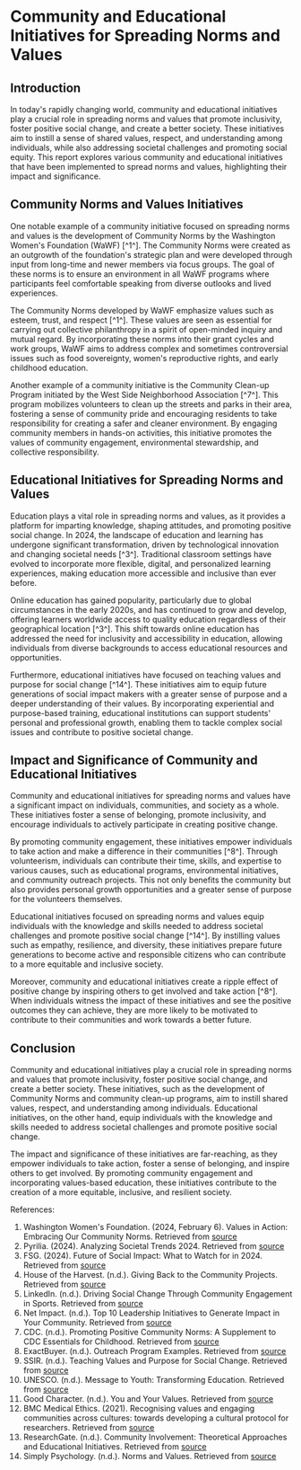 # Community and Educational Initiatives for Spreading Norms and Values

## Introduction

In today's rapidly changing world, community and educational initiatives play a crucial role in spreading norms and values that promote inclusivity, foster positive social change, and create a better society. These initiatives aim to instill a sense of shared values, respect, and understanding among individuals, while also addressing societal challenges and promoting social equity. This report explores various community and educational initiatives that have been implemented to spread norms and values, highlighting their impact and significance.

## Community Norms and Values Initiatives

One notable example of a community initiative focused on spreading norms and values is the development of Community Norms by the Washington Women's Foundation (WaWF) [^1^]. The Community Norms were created as an outgrowth of the foundation's strategic plan and were developed through input from long-time and newer members via focus groups. The goal of these norms is to ensure an environment in all WaWF programs where participants feel comfortable speaking from diverse outlooks and lived experiences.

The Community Norms developed by WaWF emphasize values such as esteem, trust, and respect [^1^]. These values are seen as essential for carrying out collective philanthropy in a spirit of open-minded inquiry and mutual regard. By incorporating these norms into their grant cycles and work groups, WaWF aims to address complex and sometimes controversial issues such as food sovereignty, women's reproductive rights, and early childhood education.

Another example of a community initiative is the Community Clean-up Program initiated by the West Side Neighborhood Association [^7^]. This program mobilizes volunteers to clean up the streets and parks in their area, fostering a sense of community pride and encouraging residents to take responsibility for creating a safer and cleaner environment. By engaging community members in hands-on activities, this initiative promotes the values of community engagement, environmental stewardship, and collective responsibility.

## Educational Initiatives for Spreading Norms and Values

Education plays a vital role in spreading norms and values, as it provides a platform for imparting knowledge, shaping attitudes, and promoting positive social change. In 2024, the landscape of education and learning has undergone significant transformation, driven by technological innovation and changing societal needs [^3^]. Traditional classroom settings have evolved to incorporate more flexible, digital, and personalized learning experiences, making education more accessible and inclusive than ever before.

Online education has gained popularity, particularly due to global circumstances in the early 2020s, and has continued to grow and develop, offering learners worldwide access to quality education regardless of their geographical location [^3^]. This shift towards online education has addressed the need for inclusivity and accessibility in education, allowing individuals from diverse backgrounds to access educational resources and opportunities.

Furthermore, educational initiatives have focused on teaching values and purpose for social change [^14^]. These initiatives aim to equip future generations of social impact makers with a greater sense of purpose and a deeper understanding of their values. By incorporating experiential and purpose-based training, educational institutions can support students' personal and professional growth, enabling them to tackle complex social issues and contribute to positive societal change.

## Impact and Significance of Community and Educational Initiatives

Community and educational initiatives for spreading norms and values have a significant impact on individuals, communities, and society as a whole. These initiatives foster a sense of belonging, promote inclusivity, and encourage individuals to actively participate in creating positive change.

By promoting community engagement, these initiatives empower individuals to take action and make a difference in their communities [^8^]. Through volunteerism, individuals can contribute their time, skills, and expertise to various causes, such as educational programs, environmental initiatives, and community outreach projects. This not only benefits the community but also provides personal growth opportunities and a greater sense of purpose for the volunteers themselves.

Educational initiatives focused on spreading norms and values equip individuals with the knowledge and skills needed to address societal challenges and promote positive social change [^14^]. By instilling values such as empathy, resilience, and diversity, these initiatives prepare future generations to become active and responsible citizens who can contribute to a more equitable and inclusive society.

Moreover, community and educational initiatives create a ripple effect of positive change by inspiring others to get involved and take action [^8^]. When individuals witness the impact of these initiatives and see the positive outcomes they can achieve, they are more likely to be motivated to contribute to their communities and work towards a better future.

## Conclusion

Community and educational initiatives play a crucial role in spreading norms and values that promote inclusivity, foster positive social change, and create a better society. These initiatives, such as the development of Community Norms and community clean-up programs, aim to instill shared values, respect, and understanding among individuals. Educational initiatives, on the other hand, equip individuals with the knowledge and skills needed to address societal challenges and promote positive social change.

The impact and significance of these initiatives are far-reaching, as they empower individuals to take action, foster a sense of belonging, and inspire others to get involved. By promoting community engagement and incorporating values-based education, these initiatives contribute to the creation of a more equitable, inclusive, and resilient society.

References:

1. Washington Women's Foundation. (2024, February 6). Values in Action: Embracing Our Community Norms. Retrieved from [source](https://wawomensfdn.org/2024/02/06/values-in-action-embracing-our-community-norms/)
2. Pyrilia. (2024). Analyzing Societal Trends 2024. Retrieved from [source](https://www.pyrilia.com/blog/analyzing-societal-trends-2024)
3. FSG. (2024). Future of Social Impact: What to Watch for in 2024. Retrieved from [source](https://www.fsg.org/blog/future-of-social-impact-2024/)
4. House of the Harvest. (n.d.). Giving Back to the Community Projects. Retrieved from [source](https://houseoftheharvest.org/giving/giving-back-to-the-community-projects/)
5. LinkedIn. (n.d.). Driving Social Change Through Community Engagement in Sports. Retrieved from [source](https://www.linkedin.com/pulse/driving-social-change-through-community-engagement-sports-alkeaid)
6. Net Impact. (n.d.). Top 10 Leadership Initiatives to Generate Impact in Your Community. Retrieved from [source](https://netimpact.org/blog/top-10-leadership-initiatives-generate-impact-your-community)
7. CDC. (n.d.). Promoting Positive Community Norms: A Supplement to CDC Essentials for Childhood. Retrieved from [source](https://www.cdc.gov/violenceprevention/pdf/efc-promoting-positive-community-norms.pdf.pdf)
8. ExactBuyer. (n.d.). Outreach Program Examples. Retrieved from [source](https://blog.exactbuyer.com/post/outreach-program-examples)
9. SSIR. (n.d.). Teaching Values and Purpose for Social Change. Retrieved from [source](https://ssir.org/articles/entry/teaching_values_and_purpose_for_social_change)
10. UNESCO. (n.d.). Message to Youth: Transforming Education. Retrieved from [source](https://www.unesco.org/en/articles/message-youth-transforming-education)
11. Good Character. (n.d.). You and Your Values. Retrieved from [source](https://www.goodcharacter.com/middle_school/you-and-your-values/)
12. BMC Medical Ethics. (2021). Recognising values and engaging communities across cultures: towards developing a cultural protocol for researchers. Retrieved from [source](https://bmcmedethics.biomedcentral.com/articles/10.1186/s12910-021-00608-4)
13. ResearchGate. (n.d.). Community Involvement: Theoretical Approaches and Educational Initiatives. Retrieved from [source](https://www.researchgate.net/publication/227853461_Community_Involvement_Theoretical_Approaches_and_Educational_Initiatives)
14. Simply Psychology. (n.d.). Norms and Values. Retrieved from [source](https://www.simplypsychology.org/norms-and-values.html)